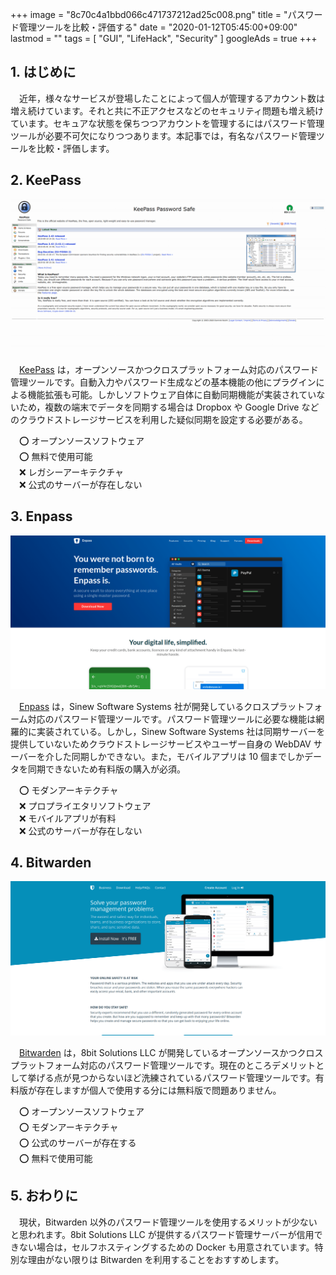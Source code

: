 +++
image = "8c70c4a1bbd066c471737212ad25c008.png"
title = "パスワード管理ツールを比較・評価する"
date = "2020-01-12T05:45:00+09:00"
lastmod = ""
tags = [ "GUI", "LifeHack", "Security" ]
googleAds = true
+++

## 1. はじめに

　近年，様々なサービスが登場したことによって個人が管理するアカウント数は増え続けています。それと共に不正アクセスなどのセキュリティ問題も増え続けています。セキュアな状態を保ちつつアカウントを管理するにはパスワード管理ツールが必要不可欠になりつつあります。本記事では，有名なパスワード管理ツールを比較・評価します。

## 2. KeePass

![](8289d4b88c505847ced4a970ddb1cdfd.png)

　[KeePass](https://keepass.info/) は，オープンソースかつクロスプラットフォーム対応のパスワード管理ツールです。自動入力やパスワード生成などの基本機能の他にプラグインによる機能拡張も可能。しかしソフトウェア自体に自動同期機能が実装されていないため，複数の端末でデータを同期する場合は Dropbox や Google Drive などのクラウドストレージサービスを利用した疑似同期を設定する必要がある。

　⭕ オープンソースソフトウェア  
　⭕ 無料で使用可能  
　❌ レガシーアーキテクチャ  
　❌ 公式のサーバーが存在しない  

## 3. Enpass

![](d0fe0247bce5e8107cdaca0af6a0a5c1.png)

　[Enpass](https://www.enpass.io/) は，Sinew Software Systems 社が開発しているクロスプラットフォーム対応のパスワード管理ツールです。パスワード管理ツールに必要な機能は網羅的に実装されている。しかし，Sinew Software Systems 社は同期サーバーを提供していないためクラウドストレージサービスやユーザー自身の WebDAV サーバーを介した同期しかできない。また，モバイルアプリは 10 個までしかデータを同期できないため有料版の購入が必須。

　⭕ モダンアーキテクチャ  
　❌ プロプライエタリソフトウェア  
　❌ モバイルアプリが有料  
　❌ 公式のサーバーが存在しない  

## 4. Bitwarden

![](7f54a3d8a41b2cda353d560a0a3f29d9.png)

　[Bitwarden](https://bitwarden.com/) は，8bit Solutions LLC が開発しているオープンソースかつクロスプラットフォーム対応のパスワード管理ツールです。現在のところデメリットとして挙げる点が見つからないほど洗練されているパスワード管理ツールです。有料版が存在しますが個人で使用する分には無料版で問題ありません。

　⭕ オープンソースソフトウェア  
　⭕ モダンアーキテクチャ  
　⭕ 公式のサーバーが存在する  
　⭕ 無料で使用可能  

## 5. おわりに

　現状，Bitwarden 以外のパスワード管理ツールを使用するメリットが少ないと思われます。8bit Solutions LLC が提供するパスワード管理サーバーが信用できない場合は，セルフホスティングするための Docker も用意されています。特別な理由がない限りは Bitwarden を利用することをおすすめします。